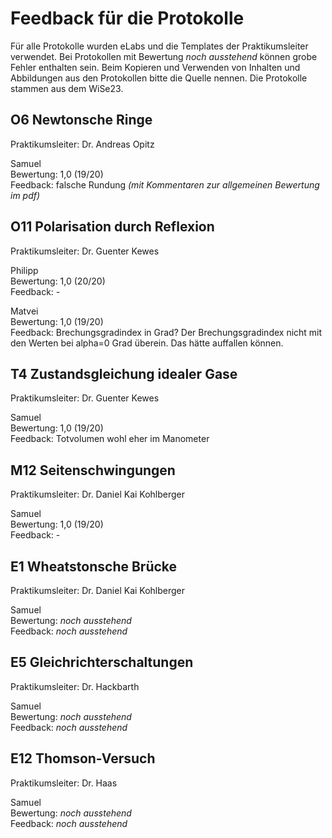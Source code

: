 # Feedback für die Protokolle

Für alle Protokolle wurden eLabs und die Templates der Praktikumsleiter verwendet. Bei Protokollen mit Bewertung *noch ausstehend* können grobe Fehler enthalten sein. Beim Kopieren und Verwenden von Inhalten und Abbildungen aus den Protokollen bitte die Quelle nennen. Die Protokolle stammen aus dem WiSe23.

## O6 Newtonsche Ringe

Praktikumsleiter: Dr. Andreas Opitz

Samuel <br>
Bewertung: 1,0 (19/20) <br>
Feedback: falsche Rundung *(mit Kommentaren zur allgemeinen Bewertung im pdf)*

## O11 Polarisation durch Reflexion

Praktikumsleiter: Dr. Guenter Kewes

Philipp <br>
Bewertung: 1,0 (20/20) <br>
Feedback: -

Matvei <br>
Bewertung: 1,0 (19/20) <br>
Feedback: Brechungsgradindex in Grad? Der Brechungsgradindex nicht mit den Werten bei alpha=0 Grad überein. Das hätte auffallen können.

## T4 Zustandsgleichung idealer Gase

Praktikumsleiter: Dr. Guenter Kewes

Samuel <br>
Bewertung: 1,0 (19/20) <br>
Feedback: Totvolumen wohl eher im Manometer

## M12 Seitenschwingungen

Praktikumsleiter: Dr. Daniel Kai Kohlberger

Samuel <br>
Bewertung: 1,0 (19/20) <br>
Feedback: -

## E1 Wheatstonsche Brücke

Praktikumsleiter: Dr. Daniel Kai Kohlberger

Samuel <br>
Bewertung: *noch ausstehend* <br>
Feedback: *noch ausstehend*

## E5 Gleichrichterschaltungen

Praktikumsleiter: Dr. Hackbarth

Samuel <br>
Bewertung: *noch ausstehend* <br>
Feedback: *noch ausstehend*

## E12 Thomson-Versuch

Praktikumsleiter: Dr. Haas

Samuel <br>
Bewertung: *noch ausstehend* <br>
Feedback: *noch ausstehend*

